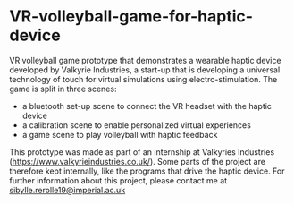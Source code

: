 # VR-volleyball-game-for-haptic-device
VR volleyball game prototype that demonstrates a wearable haptic device developed by Valkyrie Industries, a start-up that is developing a universal technology of touch for virtual simulations using electro-stimulation. The game is split in three scenes: 
- a bluetooth set-up scene to connect the VR headset with the haptic device
- a calibration scene to enable personalized virtual experiences
- a game scene to play volleyball with haptic feedback

This prototype was made as part of an internship at Valkyries Industries (https://www.valkyrieindustries.co.uk/). Some parts of the project are therefore kept internally, like the programs that drive the haptic device. For further information about this project, please contact me at sibylle.rerolle19@imperial.ac.uk


